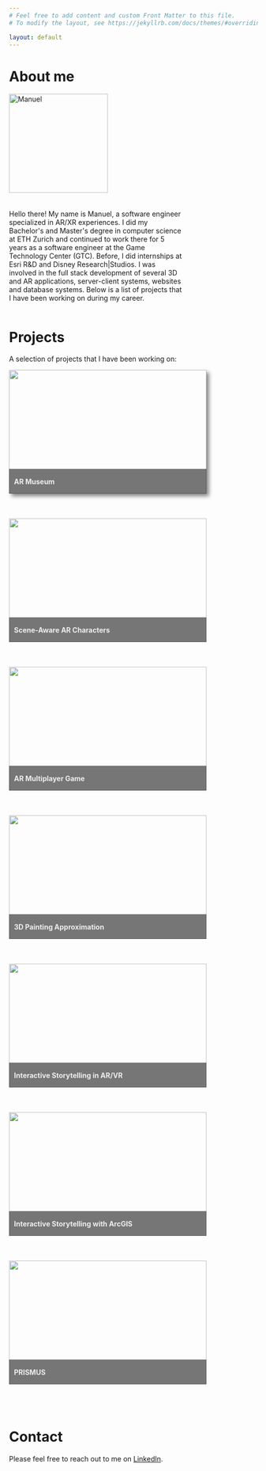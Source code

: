 ```yaml
---
# Feel free to add content and custom Front Matter to this file.
# To modify the layout, see https://jekyllrb.com/docs/themes/#overriding-theme-defaults

layout: default
---
```


# About me
<img style="float:left; width:200px; margin-right:20px;" src="img/manu2.png" alt="Manuel">
 <div style="float:left; width:70%; display:flex; align-items:center; margin-top:20px;">
    <p>
    Hello there! My name is Manuel, a software engineer specialized in AR/XR experiences. I did my Bachelor's and Master's degree in computer science at <a src="https://ethz.ch/">ETH Zurich</a> and continued to work there for 5 years as a software engineer at the <a src="https://gtc.inf.ethz.ch/">Game Technology Center (GTC)</a>. Before, I did internships at Esri R&D and Disney Research|Studios. I was involved in the full stack development of several 3D and AR applications, server-client systems, websites and database systems. Below is a list of projects that I have been working on during my career. 
    </p>
</div>

<div style="clear:both; float:none;"></div> 

# Projects
A selection of projects that I have been working on:
<div style="display:grid; grid-template-columns: repeat(auto-fit, minmax(450px, 1fr)); width=100%; grid-auto-rows:300px;">
    <div style="width:400px; height:250px; position:relative; box-shadow: 5px 5px 8px grey;">
        <a href="ARMuseum.md" style="height:100%; width:100%;">
            <img src="img/Static Teaser CAGO.jpg" style="width:100%; height:100%; object-fit:cover;">
            <div style="position:absolute; bottom:0px; color:#eeeeee; font-weight:bold; background-color:#00000088; height:50px; width:100%; display:flex; align-items:center;">
                <p style="margin: 10px;">AR Museum</p>
            </div>
        </a>
    </div>
    <div style="width:400px; height:250px; position:relative;">
        <a href="ARCharacters.md" style="height:100%; width:100%;">
            <img src="img/piperSitting.jpg" style="width:100%; height:100%; object-fit:cover;">
            <div style="position:absolute; bottom:0px; color:#eeeeee; font-weight:bold; background-color:#00000088; height:50px; width:100%; display:flex; align-items:center;">
                <p style="margin: 10px;">Scene-Aware AR Characters</p>
            </div>
        </a>
    </div>
    <div style="width:400px; height:250px; position:relative;">
        <a href="GTM.md" style="height:100%; width:100%;">
            <img src="img/GTM2.png" style="width:100%; height:100%; object-fit:cover;">
            <div style="position:absolute; bottom:0px; color:#eeeeee; font-weight:bold; background-color:#00000088; height:50px; width:100%; display:flex; align-items:center;">
                <p style="margin: 10px;">AR Multiplayer Game</p>
            </div>
        </a>
    </div>
    <div style="width:400px; height:250px; position:relative;">
        <a href="BachelorThesis.md" style="height:100%; width:100%;">
            <img src="img/KimonoCreatorGUI.jpg" style="width:100%; height:100%; object-fit:cover;">
            <div style="position:absolute; bottom:0px; color:#eeeeee; font-weight:bold; background-color:#00000088; height:50px; width:100%; display:flex; align-items:center;">
                <p style="margin: 10px;">3D Painting Approximation</p>
            </div>
        </a>
    </div>
    <div style="width:400px; height:250px; position:relative;">
        <a href="MasterThesis.md" style="height:100%; width:100%;">
            <img src="img/spookyBedroom.png" style="width:100%; height:100%; object-fit:cover;">
            <div style="position:absolute; bottom:0px; color:#eeeeee; font-weight:bold; background-color:#00000088; height:50px; width:100%; display:flex; align-items:center;">
                <p style="margin: 10px;">Interactive Storytelling in AR/VR</p>
            </div>
        </a>
    </div>
    <div style="width:400px; height:250px; position:relative;">
         <a href="esri.md" style="height:100%; width:100%;">
            <img src="img/esri_overview.png" style="width:100%; height:100%; object-fit:cover;">
            <div style="position:absolute; bottom:0px; color:#eeeeee; font-weight:bold; background-color:#00000088; height:50px; width:100%; display:flex; align-items:center;">
                <p style="margin: 10px;">Interactive Storytelling with ArcGIS</p>
            </div>
       </a>
    </div>
    <div style="width:400px; height:250px; position:relative;">
        <a href="prismus.md" style="height:100%; width:100%;">
            <img src="img/Room_transparent.png" style="width:100%; height:100%; object-fit:cover;">
            <div style="position:absolute; bottom:0px; color:#eeeeee; font-weight:bold; background-color:#00000088; height:50px; width:100%; display:flex; align-items:center;">
                <p style="margin: 10px;">PRISMUS</p>
            </div>
        </a>
    </div>
</div>

# Contact
Please feel free to reach out to me on [LinkedIn](https://www.linkedin.com/in/manuel-braunschweiler-414872140/).